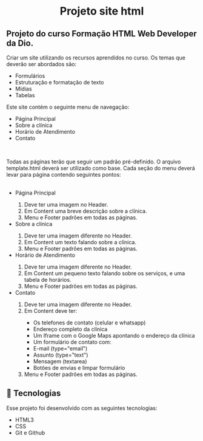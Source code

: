 <h1 align="center"> Projeto site html </h1>

<p align="center">
<h2> Projeto do curso Formação HTML Web Developer da Dio. </h2>
</p>

<p>
    Criar um site utilizando os recursos aprendidos no curso. Os temas que deverão ser abordados são:
    <ul>
        <li>Formulários</li>
        <li>Estruturação e formatação de texto</li>
        <li>Mídias</li>
        <li>Tabelas</li>
    </ul>
</p>

<p>
    Este site contém o seguinte menu de navegação:
    <ul>
        <li>Página Principal</li>
        <li>Sobre a clínica</li>
        <li>Horário de Atendimento</li>
        <li>Contato</li>
    </ul>
</p>

<br>

<p >
    Todas as páginas terão que seguir um padrão pré-definido. O arquivo template.html deverá ser utilizado como base. Cada seção do menu deverá levar para página contendo seguintes pontos:<br><br>
        <ul>
            <li>Página Principal</li>
            <ol>
                <li>Deve ter uma imagem no Header.</li>
                <li>Em Content uma breve descrição sobre a clínica.</li>
                <li>Menu e Footer padrões em todas as páginas.</li>
            </ol>
            <li>Sobre a clínica</li>
            <ol>
                <li>Deve ter uma imagem diferente no Header.</li>
                <li>Em Content um texto falando sobre a clínica.</li>
                <li>Menu e Footer padrões em todas as páginas.</li>
            </ol>
            <li>Horário de Atendimento</li>
            <ol>
                <li>Deve ter uma imagem diferente no Header.</li>
                <li>Em Content um pequeno texto falando sobre os serviços, e uma tabela de horários.</li>
                <li>Menu e Footer padrões em todas as páginas.</li>
            </ol>
            <li>Contato</li>
            <ol>
                <li>Deve ter uma imagem diferente no Header.</li>
                <li>Em Content deve ter:</li>
                <ul>
                    <li>Os telefones de contato (celular e whatsapp)</li>
                    <li>Endereço completo da clínica</li>
                    <li>Um Iframe com o Google Maps apontando o endereço da clínica</li>
                    <li>Um formulário de contato com:</li>
                    <li>E-mail (type="email")</li>
                    <li>Assunto (type="text")</li>
                    <li>Mensagem (textarea)</li>
                    <li>Botões de envias e limpar formulário</li>
                </ul>
                <li>Menu e Footer padrões em todas as páginas.</li>
            </ol>
        </ul>
</p>

## 🚀 Tecnologias

Esse projeto foi desenvolvido com as seguintes tecnologias:

- HTML3
- CSS
- Git e Github